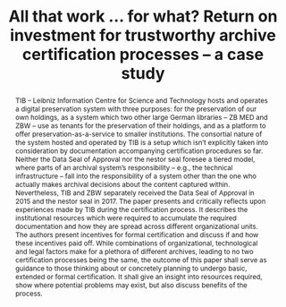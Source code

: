 ---
abstract: 'TIB – Leibniz Information Centre for Science and Technology hosts and operates
  a digital preservation system with three purposes: for the preservation of our own
  holdings, as a system which two other large German libraries – ZB MED and ZBW –
  use as tenants for the preservation of their holdings, and as a platform to offer
  preservation-as-a-service to smaller institutions. The consortial nature of the
  system hosted and operated by TIB is a setup which isn’t explicitly taken into consideration
  by documentation accompanying certification procedures so far. Neither the Data
  Seal of Approval nor the nestor seal foresee a tiered model, where parts of an archival
  system’s responsibility – e.g., the technical infrastructure – fall into the responsibility
  of a system other than the one who actually makes archival decisions about the content
  captured within. Nevertheless, TIB and ZBW separately received the Data Seal of
  Approval in 2015 and the nestor seal in 2017.

  The paper presents and critically reflects upon experiences made by TIB during the
  certification process. It describes the institutional resources which were required
  to accumulate the required documentation and how they are spread across different
  organizational units. The authors present incentives for formal certification and
  discuss if and how these incentives paid off.

  While combinations of organizational, technological and legal factors make for a
  plethora of different archives, leading to no two certification processes being
  the same, the outcome of this paper shall serve as guidance to those thinking about
  or concretely planning to undergo basic, extended or formal certification. It shall
  give an insight into resources required, show where potential problems may exist,
  but also discuss benefits of the process.'
creators:
- Lindlar , Michelle
- Schwab, Franziska
date: null
document_url: https://services.phaidra.univie.ac.at/api/object/o:922206/download
grand_parent: iPRES
institutions: []
keywords:
- boston
landing_page_url: https://phaidra.univie.ac.at/o:922206
language: eng
layout: publication
license: CC BY 4.0 International
notes_url: null
parent: iPRES 2018
publication_type: paper
size: 297322
slides_url: null
source_name: iPRES
stream_url: null
title: All that work … for what? Return on investment for trustworthy archive certification
  processes – a case study
year: 2018
---